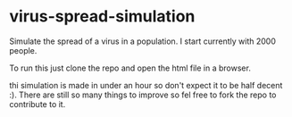 # virus-spread-simulation

Simulate the spread of a virus in a population. I start currently with 2000 people.  

  
To run this just clone the repo and open the html file in a browser.
  
thi simulation is made in under an hour so don't expect it to be half decent :).
There are still so many things to improve so fel free to fork the repo to contribute to it.  
